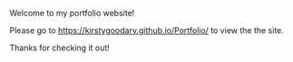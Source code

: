 Welcome to my portfolio website! 

Please go to https://kirstygoodary.github.io/Portfolio/ to view the the site. 

Thanks for checking it out!
